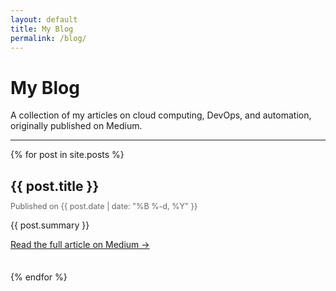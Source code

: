 ```yaml
---
layout: default
title: My Blog
permalink: /blog/
---
```


# My Blog

A collection of my articles on cloud computing, DevOps, and automation, originally published on Medium.

---

<div class="post-list">
  {% for post in site.posts %}
    <article class="post-item" style="margin-bottom: 2.5em;">
      <h2 style="margin-bottom: 0.2em;">
        <a href="{{ post.medium_link }}" target="_blank" rel="noopener noreferrer" style="text-decoration: none; color: inherit;">
          {{ post.title }}
        </a>
      </h2>
      <p class="post-meta" style="color: #666; font-size: 0.9em;">
        Published on {{ post.date | date: "%B %-d, %Y" }}
      </p>
      <p>{{ post.summary }}</p>
      <p>
        <a href="{{ post.medium_link }}" target="_blank" rel="noopener noreferrer">
          Read the full article on Medium →
        </a>
      </p>
    </article>
  {% endfor %}
</div>